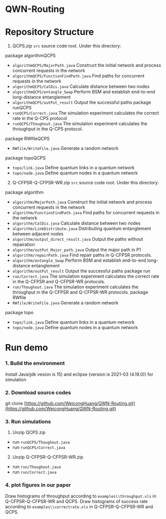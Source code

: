 # QWN-Routing

# Repository Structure

1. QCPS.zip
`src` source code root. Under this directory:

package algorithmQCPS

- `algorithmQCPS/MajorPath.java` Construct the initial network and process concurrent requests in the network
- `algorithmQCPS/FunctionFindPath.java` Find paths for concurrent requests in the network
- `algorithmQCPS/CalDis.java` Calculate distance between two nodes
- `algorithmQCPS/entangle_Swap` Perform BSM and establish end-to-end long-distance entanglement
- `algorithmQCPS/outPut_result` Output the successful paths
package runQCPS
- `runQCPS/Correct.java` The simulation experiment calculates the correct rate in the Q-CPS protocol
- `runQCPS/Thoughout.java` The simulation experiment calculates the throughput in the Q-CPS protocol.

package RWfileQCPS

- `RWfile/WriteFile.java` Generate a random network

package topoQCPS

- `topo/link.java` Define quantum links in a quantum network
- `topo/node.java` Define quantum nodes in a quantum network

2. Q-CFPSR-Q-CFPSR-WR.zip
`src` source code root. Under this directory:

package algorithm

- `algorithm/MajorPath.java` Construct the initial network and process concurrent requests in the network
- `algorithm/FunctionFindPath.java` Find paths for concurrent requests in the network
- `algorithm/CalDis.java` Calculate distance between two nodes
- `algorithm/LinkDistribute.java` Distributing quantum entanglement between adjacent nodes
- `algorithm/output_direct_result.java` Output the paths without repairation
- `algorithm/outPut_Major_path.java` Output the major path in P1
- `algorithm/repairPath.java` Find repair paths in Q-CFPSR protocols.
- `algorithm/entangle_Swap` Perform BSM and establish end-to-end long-distance entanglement
- `algorithm/outPut_result` Output the successful paths
package run
- `run/Correct.java` The simulation experiment calculates the correct rate in the Q-CFPSR and Q-CFPSR-WR protocols.
- `run/Thoughout.java` The simulation experiment calculates the throughput in the Q-CFPSR and Q-CFPSR-WR protocols.
package RWfile
- `RWfile/WriteFile.java` Generate a random network

package topo

- `topo/link.java` Define quantum links in a quantum network
- `topo/node.java` Define quantum nodes in a quantum network

# Run demo

### 1. Build the environment

Install Java(jdk vesion is 15) and eclipse (version is 2021-03 (4.19.0)) for simulation

### 2. Download source codes

git clone [https://github.com/WeicongHuang/QWN-Routing.git](https://github.com/WeicongHuang/QWN-Routing.git)

### 3. Run simulations

1. Unzip QCPS.zip
  - run `runQCPS/Thoughout.java`
  - run `runQCPS/Correct.java`
  
2. Unzip Q-CFPSR-Q-CFPSR-WR.zip
  - run `run/Thoughout.java`
  - run `run/Correct.java`

### 4. plot figures in our paper
Draw histograms of throughput according to `examples\\throughput.xls` in  Q-CFPSR-Q-CFPSR-WR and QCPS.
Draw histograms of success rate according to `examples\\correctrate.xls` in  Q-CFPSR-Q-CFPSR-WR and QCPS.
